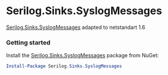 # Serilog.Sinks.SyslogMessages

[Serilog.Sinks.SyslogMessages](https://www.nuget.org/packages/Serilog.Sinks.SyslogMessages.Netstandard1.6/) adapted to netstandart 1.6

### Getting started

Install the [Serilog.Sinks.SyslogMessages](https://www.nuget.org/packages/Serilog.Sinks.SyslogMessages) package from NuGet:

```powershell
Install-Package Serilog.Sinks.SyslogMessages
```

